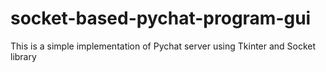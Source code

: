 # socket-based-pychat-program-gui
This is a simple implementation of Pychat server using Tkinter and Socket library
